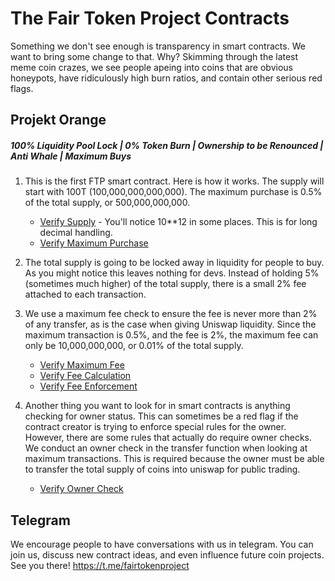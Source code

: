 # The Fair Token Project Contracts

Something we don't see enough is transparency in smart contracts. We want to bring some change to that. Why? Skimming through the latest meme coin crazes, we see people apeing into coins that are obvious honeypots, have ridiculously high burn ratios, and contain other serious red flags. 

## Projekt Orange

##### 100% Liquidity Pool Lock | 0% Token Burn | Ownership to be Renounced | Anti Whale | Maximum Buys

1. This is the first FTP smart contract. Here is how it works. The supply will start with 100T (100,000,000,000,000). The maximum purchase is 0.5% of the total supply, or 500,000,000,000.

      * [Verify Supply](projektOrange.sol#L502) - You'll notice 10**12 in some places. This is for long decimal handling.
      * [Verify Maximum Purchase](projektOrange.sol#L510)

2. The total supply is going to be locked away in liquidity for people to buy. As you might notice this leaves nothing for devs. Instead of holding 5% (sometimes much higher) of the total supply, there is a small 2% fee attached to each transaction.

3. We use a maximum fee check to ensure the fee is never more than 2% of any transfer, as is the case when giving Uniswap liquidity. Since the maximum transaction is 0.5%, and the fee is 2%, the maximum fee can only be 10,000,000,000, or 0.01% of the total supply.

      * [Verify Maximum Fee](projektOrange.sol#L511)
      * [Verify Fee Calculation](projektOrange.sol#L590)
      * [Verify Fee Enforcement](projektOrange.sol#L593)

4. Another thing you want to look for in smart contracts is anything checking for owner status. This can sometimes be a red flag if the contract creator is trying to enforce special rules for the owner. However, there are some rules that actually do require owner checks. We conduct an owner check in the transfer function when looking at maximum transactions. This is required because the owner must be able to transfer the total supply of coins into uniswap for public trading.

      * [Verify Owner Check](projektOrange.sol#586)

## Telegram

We encourage people to have conversations with us in telegram. You can join us, discuss new contract ideas, and even influence future coin projects. See you there! https://t.me/fairtokenproject
